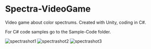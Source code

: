 # Spectra-VideoGame
Video game about color spectrums.
Created with Unity, coding in C#.

For C# code samples go to the Sample-Code folder.

![spectrashot1](https://user-images.githubusercontent.com/32723996/45583632-ff19c500-b919-11e8-8536-d17e6ef266d5.png)
![spectrashot2](https://user-images.githubusercontent.com/32723996/45583634-02ad4c00-b91a-11e8-9ac3-82ad64d01b00.png)
![spectrashot3](https://user-images.githubusercontent.com/32723996/45583636-050fa600-b91a-11e8-912e-5880888f45bf.png)
